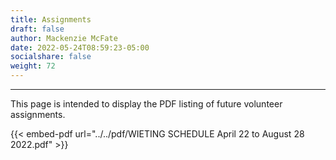 ```yaml
---
title: Assignments
draft: false
author: Mackenzie McFate
date: 2022-05-24T08:59:23-05:00
socialshare: false
weight: 72
---
```

<!--
weight: 90
menu:
  main:
    identifier: prices
    pre: dollar-sign
    weight: 200
-->

<hr/>

This page is intended to display the PDF listing of future volunteer assignments.

{{< embed-pdf url="../../pdf/WIETING SCHEDULE April 22 to August 28 2022.pdf" >}}

